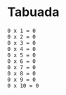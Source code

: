 # Tabuada

```
0 x 1 = 0
0 x 2 = 0
0 x 3 = 0
0 x 4 = 0
0 x 5 = 0
0 x 6 = 0
0 x 7 = 0
0 x 8 = 0
0 x 9 = 0
0 x 10 = 0
```
